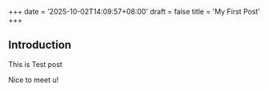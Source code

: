+++
date = '2025-10-02T14:09:57+08:00'
draft = false
title = 'My First Post'
+++
## Introduction

This is Test post

Nice to meet u!